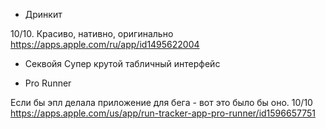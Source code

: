 - Дринкит

10/10. Красиво, нативно, оригинально \
https://apps.apple.com/ru/app/id1495622004
 

- Секвойя 
Супер крутой табличный интерфейс

- Pro Runner 

Если бы эпл делала приложение для бега - вот это было бы оно. 10/10 \
https://apps.apple.com/us/app/run-tracker-app-pro-runner/id1596657751

